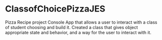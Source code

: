 # ClassofChoicePizzaJES
Pizza Recipe project 
Console App that allows a user to interact with a class of student choosing and build it. 
Created a class that gives object appropriate state and behavior, and a way for the user to interact with it.
